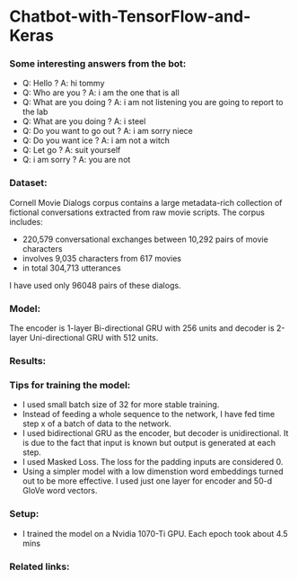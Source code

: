 # Chatbot-with-TensorFlow-and-Keras

### Some interesting answers from the bot:

* Q: Hello ?  A: hi tommy 
* Q: Who are you ?  A: i am the one that is all 
* Q: What are you doing ?  A: i am not listening you are going to report to the lab 
* Q: What are you doing ?  A: i steel
* Q: Do you want to go out ?  A: i am sorry niece 
* Q: Do you want ice ?  A: i am not a witch 
* Q: Let go ?  A: suit yourself  
* Q: i am sorry ?  A: you are not
 
### Dataset:  

 Cornell Movie Dialogs corpus contains a large metadata-rich collection of fictional conversations extracted from raw movie scripts.
 The corpus includes:
- 220,579 conversational exchanges between 10,292 pairs of movie characters
- involves 9,035 characters from 617 movies
- in total 304,713 utterances

I have used only 96048 pairs of these dialogs.

### Model:

The encoder is 1-layer Bi-directional GRU with 256 units and decoder is 2-layer Uni-directional GRU with 512 units.

### Results:

### Tips for training the model:

* I used small batch size of 32 for more stable training.
* Instead of feeding a whole sequence to the network, I have fed time step x of a batch of data to the network.
* I used bidirectional GRU as the encoder, but decoder is unidirectional. It is due to the fact that input is known but output is generated at each step.
* I used Masked Loss. The loss for the padding inputs are considered 0.
* Using a simpler model with a low dimenstion word embeddings turned out to be more effective. I used just one layer for encoder and 50-d GloVe word vectors.

### Setup:

* I trained the model on a Nvidia 1070-Ti GPU. Each epoch took about 4.5 mins

### Related links:

